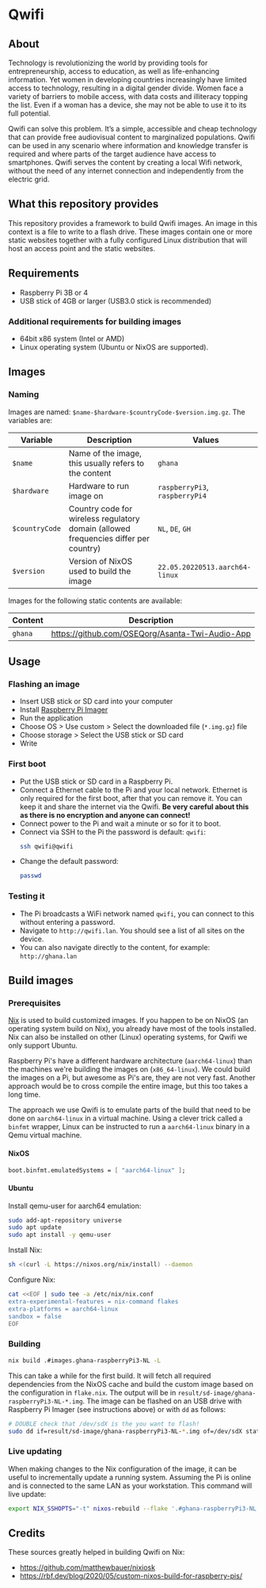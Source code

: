 # Qwifi

## About

Technology is revolutionizing the world by providing tools for entrepreneurship,
access to education, as well as life-enhancing information. Yet women in
developing countries increasingly have limited access to technology, resulting
in a digital gender divide. Women face a variety of barriers to mobile access,
with data costs and illiteracy topping the list. Even if a woman has a device,
she may not be able to use it to its full potential.

Qwifi can solve this problem. It’s a simple, accessible and cheap technology
that can provide free audiovisual content to marginalized populations. Qwifi can
be used in any scenario where information and knowledge transfer is required and
where parts of the target audience have access to smartphones. Qwifi serves the
content by creating a local Wifi network, without the need of any internet
connection and independently from the electric grid.

## What this repository provides

This repository provides a framework to build Qwifi images. An image in this
context is a file to write to a flash drive. These images contain one or more
static websites together with a fully configured Linux distribution that will
host an access point and the static websites.

## Requirements

- Raspberry Pi 3B or 4
- USB stick of 4GB or larger (USB3.0 stick is recommended)

### Additional requirements for building images

- 64bit x86 system (Intel or AMD)
- Linux operating system (Ubuntu or NixOS are supported).

## Images

### Naming

Images are named: `$name-$hardware-$countryCode-$version.img.gz`. The variables are:

| Variable       | Description                                                                          | Values                         |
|----------------|--------------------------------------------------------------------------------------|--------------------------------|
| `$name`        | Name of the image, this usually refers to the content                                | `ghana`                        |
| `$hardware`    | Hardware to run image on                                                             | `raspberryPi3`, `raspberryPi4` |
| `$countryCode` | Country code for wireless regulatory domain (allowed frequencies differ per country) | `NL`, `DE`, `GH`               |
| `$version`     | Version of NixOS used to build the image                                             | `22.05.20220513.aarch64-linux` |

Images for the following static contents are available:

| Content | Description                                     |
|---------|-------------------------------------------------|
| `ghana` | https://github.com/OSEQorg/Asanta-Twi-Audio-App |

## Usage

### Flashing an image

- Insert USB stick or SD card into your computer
- Install [Raspberry Pi Imager](https://www.raspberrypi.org/software/)
- Run the application
- Choose OS > Use custom > Select the downloaded file (`*.img.gz`) file
- Choose storage > Select the USB stick or SD card
- Write

### First boot

- Put the USB stick or SD card in a Raspberry Pi.
- Connect a Ethernet cable to the Pi and your local network. Ethernet is only
  required for the first boot, after that you can remove it. You can keep it and
  share the internet via the Qwifi. **Be very careful about this as there is
  no encryption and anyone can connect!**
- Connect power to the Pi and wait a minute or so for it to boot.
- Connect via SSH to the Pi the password is default: `qwifi`:
  ```bash
  ssh qwifi@qwifi
  ```
- Change the default password:
  ```bash
  passwd
  ```

### Testing it

- The Pi broadcasts a WiFi network named `qwifi`, you can connect to this without entering a password.
- Navigate to `http://qwifi.lan`. You should see a list of all sites on the device.
- You can also navigate directly to the content, for example: `http://ghana.lan`

## Build images

### Prerequisites

[Nix](https://nixos.org/) is used to build customized images. If you happen to
be on NixOS (an operating system build on Nix), you already have most of the
tools installed. Nix can also be installed on other (Linux) operating systems,
for Qwifi we only support Ubuntu.

Raspberry Pi's have a different hardware architecture (`aarch64-linux`) than the
machines we're building the images on (`x86_64-linux`). We could build the
images on a Pi, but awesome as Pi's are, they are not very fast. Another
approach would be to cross compile the entire image, but this too takes a long
time.

The approach we use Qwifi is to emulate parts of the build that need to be done
on `aarch64-linux` in a virtual machine. Using a clever trick called a `binfmt`
wrapper, Linux can be instructed to run a `aarch64-linux` binary in a Qemu
virtual machine.

#### NixOS

```nix
boot.binfmt.emulatedSystems = [ "aarch64-linux" ];
```

#### Ubuntu

Install qemu-user for aarch64 emulation:

```bash
sudo add-apt-repository universe
sudo apt update
sudo apt install -y qemu-user
```

Install Nix:

```bash
sh <(curl -L https://nixos.org/nix/install) --daemon
```

Configure Nix:

```bash
cat <<EOF | sudo tee -a /etc/nix/nix.conf
extra-experimental-features = nix-command flakes
extra-platforms = aarch64-linux
sandbox = false
EOF
```

### Building

```bash
nix build .#images.ghana-raspberryPi3-NL -L
```

This can take a while for the first build. It will fetch all required
dependencies from the NixOS cache and build the custom image based on the
configuration in `flake.nix`. The output will be in
`result/sd-image/ghana-raspberryPi3-NL-*.img`. The image can be flashed on an USB drive with Raspberry Pi Imager (see instructions above) or with `dd` as follows:

```bash
# DOUBLE check that /dev/sdX is the you want to flash!
sudo dd if=result/sd-image/ghana-raspberryPi3-NL-*.img of=/dev/sdX status=progress
```

### Live updating

When making changes to the Nix configuration of the image, it can be useful to
incrementally update a running system. Assuming the Pi is online and is
connected to the same LAN as your workstation. This command will live update:

```bash
export NIX_SSHOPTS="-t" nixos-rebuild --flake '.#ghana-raspberryPi3-NL' switch --target-host qwifi --build-host localhost --use-remote-sudo -L
```

## Credits

These sources greatly helped in building Qwifi on Nix:

- https://github.com/matthewbauer/nixiosk
- https://rbf.dev/blog/2020/05/custom-nixos-build-for-raspberry-pis/
